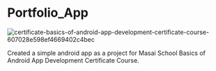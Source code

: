 # Portfolio_App
![certificate-basics-of-android-app-development-certificate-course-607028e598ef4669402c4bec](https://user-images.githubusercontent.com/60058032/167108944-387ec140-98b2-4db4-8d24-5d7a655d4abc.jpg)

Created a simple android app as a project for Masai School Basics of Android App Development Certificate Course.
